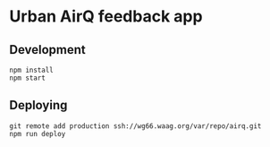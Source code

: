 Urban AirQ feedback app
=======================

## Development
```
npm install
npm start
```

## Deploying

```
git remote add production ssh://wg66.waag.org/var/repo/airq.git
npm run deploy
```
